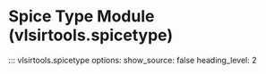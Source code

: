 # Spice Type Module (vlsirtools.spicetype)

::: vlsirtools.spicetype
    options:
      show_source: false
      heading_level: 2